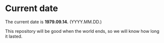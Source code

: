 # Current date

The current date is **1979.09.14.** (YYYY.MM.DD.)

This repository will be good when the world ends, so we will know how long it lasted.